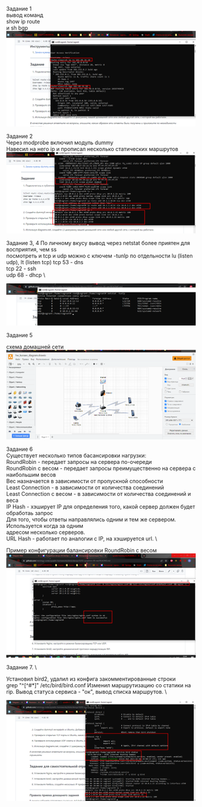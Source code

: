 Задание 1 \
вывод команд \
show ip route \
и sh bgp
![img.png](img/img.png)

Задание 2 \
Через modprobe включил модуль dummy \
Навесил на него ip и прописал несколько статических маршрутов \
![img_1.png](img/img_1.png)

Задание 3, 4
По личному вкусу вывод через netstat более приятен для восприятия, чем ss \
посмотреть и tcp и udp можно с ключем -tunlp
по отдельности lu (listen udp), lt (listen tcp)
tcp 53 - dns \
tcp 22 - ssh \
udp 68 - dhcp \

![img_2.png](img/img_2.png)

Задание 5

схема домашней сети \
![img_3.png](img/img_3.png)

Задание 6 \
Существует несколько типов басансировки нагрузки: \
RoundRobin - передает запросы на сервера по-очереди \
RoundRobin с весом - передает запросы преимущественно на сервера с наибольшим весов \
    Вес назначается в зависимости от пропускной способности \
Least Connection - в зависимости от количества соединений \
Least Connection с весом - в зависимости от количества соединений и веса \
IP Hash - хэширует IP для определения того, какой сервер должен будет обработаь запрос \
    Для того, чтобы ответы направлялись одним и тем же сервером. Используется когда за одним \
    адресом несколько серверов. \
URL Hash - работает по аналогии с IP, на хэшируется url. \

Пример конфигурации балансировки RoundRobin с весом \
![img_4.png](img/img_4.png)

Задание 7. \

Установил bird2, удалил из конфига закомментированные строки \
grep "^[^#*]" /etc/bird/bird.conf
Изменил маршрутизацию со статики на rip. Вывод статуса сервиса - "ок", вывод списка маршрутов. \

![img_5.png](img/img_5.png)
